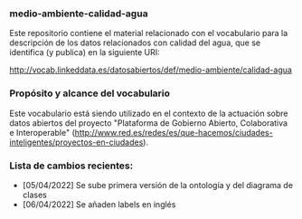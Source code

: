 ### medio-ambiente-calidad-agua
Este repositorio contiene el material relacionado con el vocabulario para la descripción de los datos relacionados con calidad del agua, que se identifica (y publica) en la siguiente URI:

http://vocab.linkeddata.es/datosabiertos/def/medio-ambiente/calidad-agua

### Propósito y alcance del vocabulario
Este vocabulario está siendo utilizado en el contexto de la actuación sobre datos abiertos del proyecto "Plataforma de Gobierno Abierto, Colaborativa e Interoperable" (http://www.red.es/redes/es/que-hacemos/ciudades-inteligentes/proyectos-en-ciudades).

### Lista de cambios recientes:
 - [05/04/2022] Se sube primera versión de la ontología y del diagrama de clases
 - [06/04/2022] Se añaden labels en inglés
